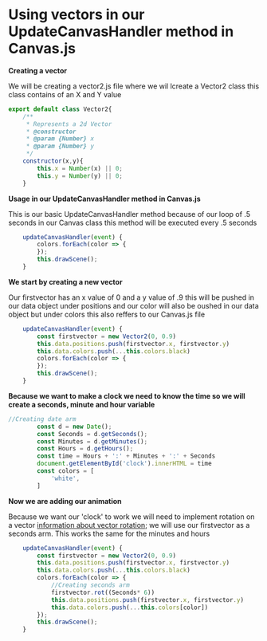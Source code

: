 # Using vectors in our UpdateCanvasHandler method in Canvas.js

**Creating a vector**

We will be creating a vector2.js file where we wil lcreate a Vector2 class this class contains of an X and Y value
```js
export default class Vector2{
    /**
     * Represents a 2d Vector
     * @constructor
     * @param {Number} x 
     * @param {Number} y 
     */
    constructor(x,y){
        this.x = Number(x) || 0;
        this.y = Number(y) || 0;
    }
```

**Usage in our UpdateCanvasHandler method in Canvas.js**

This is our basic UpdateCanvasHandler method because of our loop of .5 seconds in our Canvas class this method will be executed every .5 seconds

```js
    updateCanvasHandler(event) {
        colors.forEach(color => {
        });
        this.drawScene();
    }
```

**We start by creating a new vector**

Our firstvector has an x value of 0 and a y value of .9 this will be pushed in our data object under positions and our color will also be oushed in our data object but under colors this also reffers to our Canvas.js file
```js
    updateCanvasHandler(event) {
        const firstvector = new Vector2(0, 0.9)
        this.data.positions.push(firstvector.x, firstvector.y)
        this.data.colors.push(...this.colors.black)
        colors.forEach(color => {
        });
        this.drawScene();
    }
```
**Because we want to make a clock we need to know the time so we will create a seconds, minute and hour variable**
```js
//Creating date arm
        const d = new Date();
        const Seconds = d.getSeconds();
        const Minutes = d.getMinutes();
        const Hours = d.getHours();
        const time = Hours + ':' + Minutes + ':' + Seconds
        document.getElementById('clock').innerHTML = time
        const colors = [
            'white',
        ]
```
**Now we are adding our animation**

Because we want our 'clock' to work we will need to implement rotation on a vector [information about vector rotation](https://stackoverflow.com/questions/28112315/how-do-i-rotate-a-vector);
we will use our firstvector as a seconds arm. This works the same for the minutes and hours
```js
    updateCanvasHandler(event) {
        const firstvector = new Vector2(0, 0.9)
        this.data.positions.push(firstvector.x, firstvector.y)
        this.data.colors.push(...this.colors.black)
        colors.forEach(color => {
            //Creating seconds arm
            firstvector.rot((Seconds* 6))
            this.data.positions.push(firstvector.x, firstvector.y)
            this.data.colors.push(...this.colors[color])
        });
        this.drawScene();
    }
```
